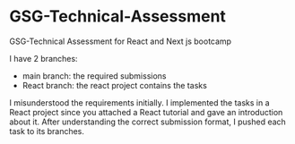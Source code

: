 # GSG-Technical-Assessment
GSG-Technical Assessment for React and Next js bootcamp

I have 2 branches:
- main branch: the required submissions
- React branch: the react project contains the tasks

I misunderstood the requirements initially. 
I implemented the tasks in a React project since you attached a React tutorial and gave an introduction about it. 
After understanding the correct submission format,
I pushed each task to its branches.
